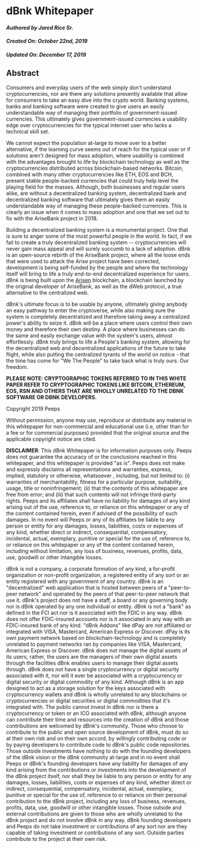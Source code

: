 # dBnk Whitepaper
#### ***Authored by Jared Rice Sr.***
#### ***Created On: October 22nd, 2019***
#### ***Updated On: December 17, 2019***

## Abstract
Consumers and everyday users of the web simply don't understand cryptocurrencies, nor are there any solutions presently available that allow for consumers to take an easy dive into the crypto world. Banking systems, banks and banking software were created to give users an easily understandable way of managing their portfolio of government-issued currencies. This ultimately gives government-issued currencies a usability edge over cryptocurrencies for the typical internet user who lacks a technical skill set. 

We cannot expect the population at-large to move over to a better alternative, if the learning curve seems out of reach for the typical user or if solutions aren't designed for mass adoption, where usability is combined with the advantages brought to life by blockchain technology as well as the cryptocurrencies distributed across blockchain-based networks. Bitcoin, combined with many other cryptocurrencies like ETH, EOS and BCH, present stable people-backed currencies that could truly help level the playing field for the masses. Although, both businesses and regular users alike, are without a decentralized banking system, decentralized bank and decentralized banking software that ultimately gives them an easily understandable way of managing these people-backed currencies. This is clearly an issue when it comes to mass adoption and one that we set out to fix with the AriseBank project in 2018.

Building a decentralized banking system is a monumental project. One that is sure to anger some of the most powerful people in the world. In fact, if we fail to create a truly decentralized banking system -- cryptocurrencies will never gain mass appeal and will surely succumb to a lack of adoption. dBnk is an open-source rebirth of the AriseBank project, where all the loose ends that were used to attack the Arise project have been corrected, development is being self-funded by the people and where the technology itself will bring to life a truly end-to-end decentralized experience for users. dBnk is being built upon the [Arisen](https://github.com/arisenio/technical-whitepaper) blockchain, a blockchain launched by the original developer of AriseBank, as well as the dWeb protocol, a true alternative to the centralized web. 

dBnk's ultimate focus is to be usable by anyone, ultimately giving anybody an easy pathway to enter the cryptoverse, while also making sure the system is completely decentralized and therefore taking away a centralized power's ability to seize it. dBnk will be a place where users control their own money and therefore their own destiny. A place where businesses can do the same and easily exchange value with the system's users, almost effortlessly. dBnk truly brings to life a People's banking system, allowing for the decentralized web and decentralized applications of the future to take flight, while also putting the centralized tyrants of the world on notice - that the time has come for "We The People" to take back what is truly ours. Our freedom.

**PLEASE NOTE: CRYPTOGRAPHIC TOKENS REFERRED TO IN THIS WHITE PAPER REFER TO CRYPTOGRAPHIC TOKENS LIKE BITCOIN, ETHEREUM, EOS, RSN AND OTHERS THAT ARE WHOLLY UNRELATED TO THE DBNK SOFTWARE OR DBNK DEVELOPERS.**

Copyright 2019 Peeps

Without permission, anyone may use, reproduce or distribute any material in this whitepaper for non-commercial and educational use (i.e, other than for a fee or for commercial purposes) provided that the original source and the applicable copyright notice are cited. 

**DISCLAIMER**: This dBnk Whitepaper is for information purposes only. Peeps does not guarantee the accuracy  of or the conclusions reached in this whitepaper, and this whitepaper is provided "as is". Peeps does not make and expressly disclaims all representations and warranties, express, implied, statutory or otherwise, whatsoever , including, but not limited to: (i) warranties of merchantability, fitness for a particular purpose, suitability, usage, title or noninfringement; (ii) that the contents of this whitepaper are free from error; and (iii) that such contents will not infringe third-party rights. Peeps and its affiliates shall have no liability for damages of any kind arising out of the use, reference to, or reliance on this whitepaper or any of the content contained herein, even if advised of the possibility of such damages. In no event will Peeps or any of its affiliates be liable to any person or entity for any damages, losses, liabilities, costs or expenses of any kind, whether direct or indirect, consequential, compensatory, incidental, actual, exemplary, punitive or special for the use of, reference to, or reliance on this whitepaper or any of the content contained herein, including without limitation, any loss of business, revenues, profits, data, use, goodwill or other intangible losses.

dBnk is not a company, a corporate formation of any kind, a for-profit organization or non-profit organization, a registered entity of any sort or an entity registered with any government of any country. dBnk is an "decentralized" web application that is hosted between peers of a "peer-to-peer network" and operated by the peers of that peer-to-peer network that use it. dBnk's project does not have a staff, a board or any governing body nor is dBnk operated by any one individual or entity. dBnk is not a "bank" as defined in the FCI act nor is it associated with the FDIC in any way. dBnk does not offer FDIC-insured accounts nor is it associated in any way with an FDIC-insured bank of any kind. "dBnk Addons" like dPay are not affiliated or integrated with VISA, Mastercard, American Express or Discover. dPay is its own payment network based on blockchain-technology and is completely unrelated to payment networks ran by companies like VISA, Mastercard, American Express or Discover. dBnk does not manage the digital assets of its users, rather, the users are the managers of their own digital assets through the facilities dBnk enables users to manage their digital assets through. dBnk does not have a single cryptocurrency or digital security associated with it, nor will it ever be associated with a cryptocurrency or digital security or digital commodity of any kind. Although dBnk is an app designed to act as a storage solution for the keys associated with cryptocurrency wallets and dBnk is wholly unrelated to any blockchains or cryptocurrencies or digital securities or digital commodities that it's integrated with. The public cannot invest in dBnk nor is there a cryptocurrency or token or an ICO associated with dBnk, although anyone can contribute their time and resources into the creation of dBnk and those contributions are welcomed by dBnk's community. Those who choose to contribute to the public and open source development of dBnk, must do so at their own risk and on their own accord, by willingly contributing code or by paying developers to contribute code to dBnk's public code repositories. Those outside investments have nothing to do with the founding developers of the dBnk vision or the dBnk community at-large and in no event shall Peeps or dBnk's founding developers have any liability for damages of any kind arising from the contributions or investments into the development of the dBnk project itself, nor shall they be liable to any person or entity for any damages, losses, liabilities, costs or expenses of any kind, whether direct or indirect, consequential, compensatory, incidental, actual, exemplary, punitive or special for the use of, reference to or reliance on their personal contribution to the dBnk project, including any loss of business, revenues, profits, data, use, goodwill or other intangible losses. Those outside and external contributions  are given to those who are wholly unrelated to the dBnk project and do not involve dBnk in any way. dBnk founding developers and Peeps do not take investment or contributions of any sort nor are they capable of taking investment or contributions of any sort. Outside parties contribute to the project at their own risk.
